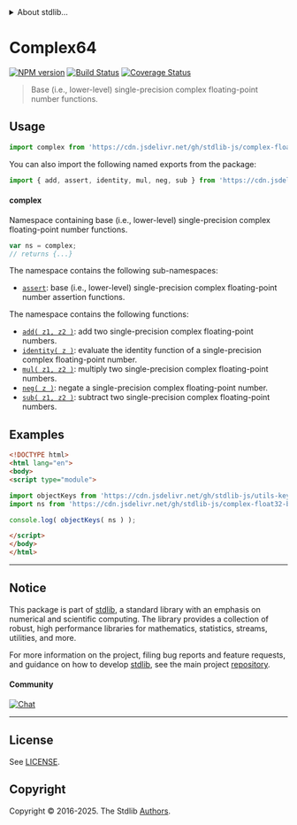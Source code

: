 <!--

@license Apache-2.0

Copyright (c) 2024 The Stdlib Authors.

Licensed under the Apache License, Version 2.0 (the "License");
you may not use this file except in compliance with the License.
You may obtain a copy of the License at

   http://www.apache.org/licenses/LICENSE-2.0

Unless required by applicable law or agreed to in writing, software
distributed under the License is distributed on an "AS IS" BASIS,
WITHOUT WARRANTIES OR CONDITIONS OF ANY KIND, either express or implied.
See the License for the specific language governing permissions and
limitations under the License.

-->


<details>
  <summary>
    About stdlib...
  </summary>
  <p>We believe in a future in which the web is a preferred environment for numerical computation. To help realize this future, we've built stdlib. stdlib is a standard library, with an emphasis on numerical and scientific computation, written in JavaScript (and C) for execution in browsers and in Node.js.</p>
  <p>The library is fully decomposable, being architected in such a way that you can swap out and mix and match APIs and functionality to cater to your exact preferences and use cases.</p>
  <p>When you use stdlib, you can be absolutely certain that you are using the most thorough, rigorous, well-written, studied, documented, tested, measured, and high-quality code out there.</p>
  <p>To join us in bringing numerical computing to the web, get started by checking us out on <a href="https://github.com/stdlib-js/stdlib">GitHub</a>, and please consider <a href="https://opencollective.com/stdlib">financially supporting stdlib</a>. We greatly appreciate your continued support!</p>
</details>

# Complex64

[![NPM version][npm-image]][npm-url] [![Build Status][test-image]][test-url] [![Coverage Status][coverage-image]][coverage-url] <!-- [![dependencies][dependencies-image]][dependencies-url] -->

> Base (i.e., lower-level) single-precision complex floating-point number functions.



<section class="usage">

## Usage

```javascript
import complex from 'https://cdn.jsdelivr.net/gh/stdlib-js/complex-float32-base@esm/index.mjs';
```

You can also import the following named exports from the package:

```javascript
import { add, assert, identity, mul, neg, sub } from 'https://cdn.jsdelivr.net/gh/stdlib-js/complex-float32-base@esm/index.mjs';
```

#### complex

Namespace containing base (i.e., lower-level) single-precision complex floating-point number functions.

```javascript
var ns = complex;
// returns {...}
```

The namespace contains the following sub-namespaces:

<!-- <toc pattern="+(assert)"> -->

<div class="namespace-toc">

-   <span class="signature">[`assert`][@stdlib/complex/float32/base/assert]</span><span class="delimiter">: </span><span class="description">base (i.e., lower-level) single-precision complex floating-point number assertion functions.</span>

</div>

<!-- </toc> -->

The namespace contains the following functions:

<!-- <toc pattern="*"> -->

<div class="namespace-toc">

-   <span class="signature">[`add( z1, z2 )`][@stdlib/complex/float32/base/add]</span><span class="delimiter">: </span><span class="description">add two single-precision complex floating-point numbers.</span>
-   <span class="signature">[`identity( z )`][@stdlib/complex/float32/base/identity]</span><span class="delimiter">: </span><span class="description">evaluate the identity function of a single-precision complex floating-point number.</span>
-   <span class="signature">[`mul( z1, z2 )`][@stdlib/complex/float32/base/mul]</span><span class="delimiter">: </span><span class="description">multiply two single-precision complex floating-point numbers.</span>
-   <span class="signature">[`neg( z )`][@stdlib/complex/float32/base/neg]</span><span class="delimiter">: </span><span class="description">negate a single-precision complex floating-point number.</span>
-   <span class="signature">[`sub( z1, z2 )`][@stdlib/complex/float32/base/sub]</span><span class="delimiter">: </span><span class="description">subtract two single-precision complex floating-point numbers.</span>

</div>

<!-- </toc> -->

</section>

<!-- /.usage -->

<!-- Package notes. Make sure to keep an empty line after the `section` element and another before the `/section` close. -->

<section class="notes">

</section>

<!-- /.notes -->

<section class="examples">

## Examples

<!-- TODO: better examples -->

<!-- eslint no-undef: "error" -->

```html
<!DOCTYPE html>
<html lang="en">
<body>
<script type="module">

import objectKeys from 'https://cdn.jsdelivr.net/gh/stdlib-js/utils-keys@esm/index.mjs';
import ns from 'https://cdn.jsdelivr.net/gh/stdlib-js/complex-float32-base@esm/index.mjs';

console.log( objectKeys( ns ) );

</script>
</body>
</html>
```

</section>

<!-- /.examples -->

<!-- Section for related `stdlib` packages. Do not manually edit this section, as it is automatically populated. -->

<section class="related">

</section>

<!-- /.related -->

<!-- Section for all links. Make sure to keep an empty line after the `section` element and another before the `/section` close. -->


<section class="main-repo" >

* * *

## Notice

This package is part of [stdlib][stdlib], a standard library with an emphasis on numerical and scientific computing. The library provides a collection of robust, high performance libraries for mathematics, statistics, streams, utilities, and more.

For more information on the project, filing bug reports and feature requests, and guidance on how to develop [stdlib][stdlib], see the main project [repository][stdlib].

#### Community

[![Chat][chat-image]][chat-url]

---

## License

See [LICENSE][stdlib-license].


## Copyright

Copyright &copy; 2016-2025. The Stdlib [Authors][stdlib-authors].

</section>

<!-- /.stdlib -->

<!-- Section for all links. Make sure to keep an empty line after the `section` element and another before the `/section` close. -->

<section class="links">

[npm-image]: http://img.shields.io/npm/v/@stdlib/complex-float32-base.svg
[npm-url]: https://npmjs.org/package/@stdlib/complex-float32-base

[test-image]: https://github.com/stdlib-js/complex-float32-base/actions/workflows/test.yml/badge.svg?branch=main
[test-url]: https://github.com/stdlib-js/complex-float32-base/actions/workflows/test.yml?query=branch:main

[coverage-image]: https://img.shields.io/codecov/c/github/stdlib-js/complex-float32-base/main.svg
[coverage-url]: https://codecov.io/github/stdlib-js/complex-float32-base?branch=main

<!--

[dependencies-image]: https://img.shields.io/david/stdlib-js/complex-float32-base.svg
[dependencies-url]: https://david-dm.org/stdlib-js/complex-float32-base/main

-->

[chat-image]: https://img.shields.io/gitter/room/stdlib-js/stdlib.svg
[chat-url]: https://app.gitter.im/#/room/#stdlib-js_stdlib:gitter.im

[stdlib]: https://github.com/stdlib-js/stdlib

[stdlib-authors]: https://github.com/stdlib-js/stdlib/graphs/contributors

[umd]: https://github.com/umdjs/umd
[es-module]: https://developer.mozilla.org/en-US/docs/Web/JavaScript/Guide/Modules

[deno-url]: https://github.com/stdlib-js/complex-float32-base/tree/deno
[deno-readme]: https://github.com/stdlib-js/complex-float32-base/blob/deno/README.md
[umd-url]: https://github.com/stdlib-js/complex-float32-base/tree/umd
[umd-readme]: https://github.com/stdlib-js/complex-float32-base/blob/umd/README.md
[esm-url]: https://github.com/stdlib-js/complex-float32-base/tree/esm
[esm-readme]: https://github.com/stdlib-js/complex-float32-base/blob/esm/README.md
[branches-url]: https://github.com/stdlib-js/complex-float32-base/blob/main/branches.md

[stdlib-license]: https://raw.githubusercontent.com/stdlib-js/complex-float32-base/main/LICENSE

<!-- <toc-links> -->

[@stdlib/complex/float32/base/add]: https://github.com/stdlib-js/complex-float32-base-add/tree/esm

[@stdlib/complex/float32/base/identity]: https://github.com/stdlib-js/complex-float32-base-identity/tree/esm

[@stdlib/complex/float32/base/mul]: https://github.com/stdlib-js/complex-float32-base-mul/tree/esm

[@stdlib/complex/float32/base/neg]: https://github.com/stdlib-js/complex-float32-base-neg/tree/esm

[@stdlib/complex/float32/base/sub]: https://github.com/stdlib-js/complex-float32-base-sub/tree/esm

[@stdlib/complex/float32/base/assert]: https://github.com/stdlib-js/complex-float32-base-assert/tree/esm

<!-- </toc-links> -->

</section>

<!-- /.links -->
